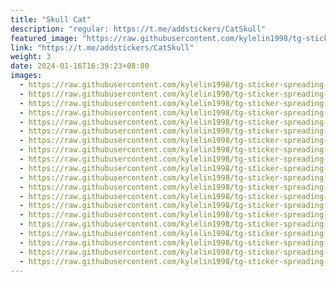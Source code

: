 ```yaml
---
title: "Skull Cat"
description: "regular: https://t.me/addstickers/CatSkull"
featured_image: "https://raw.githubusercontent.com/kylelin1998/tg-sticker-spreading-worldwide-images/main/img/1a81e937-1b2a-4c37-8395-922f510da384.jpg"
link: "https://t.me/addstickers/CatSkull"
weight: 3
date: 2024-01-16T16:39:23+08:00
images:
  - https://raw.githubusercontent.com/kylelin1998/tg-sticker-spreading-worldwide-images/main/img/1a81e937-1b2a-4c37-8395-922f510da384.jpg
  - https://raw.githubusercontent.com/kylelin1998/tg-sticker-spreading-worldwide-images/main/img/4319ea66-44f1-4e4f-8f1d-33dd934fc6a7.jpg
  - https://raw.githubusercontent.com/kylelin1998/tg-sticker-spreading-worldwide-images/main/img/1049f3bc-8dde-43d2-b979-b1a737bee42c.jpg
  - https://raw.githubusercontent.com/kylelin1998/tg-sticker-spreading-worldwide-images/main/img/25fa6a25-553d-4bff-b914-be59f5e6850d.jpg
  - https://raw.githubusercontent.com/kylelin1998/tg-sticker-spreading-worldwide-images/main/img/bd362963-ea9d-4a76-998c-2f078c41ec69.jpg
  - https://raw.githubusercontent.com/kylelin1998/tg-sticker-spreading-worldwide-images/main/img/7dfa0f37-db28-4396-99d5-8dac27fbb3fa.jpg
  - https://raw.githubusercontent.com/kylelin1998/tg-sticker-spreading-worldwide-images/main/img/bf85289b-168d-4c76-8452-1673dd5c331f.jpg
  - https://raw.githubusercontent.com/kylelin1998/tg-sticker-spreading-worldwide-images/main/img/d9298169-0ba5-42a3-8aae-0da005fb48fe.jpg
  - https://raw.githubusercontent.com/kylelin1998/tg-sticker-spreading-worldwide-images/main/img/3bbccacf-8331-41a5-82de-753b84240886.jpg
  - https://raw.githubusercontent.com/kylelin1998/tg-sticker-spreading-worldwide-images/main/img/77441ef9-92b9-4711-bbaf-767fd6853ba6.jpg
  - https://raw.githubusercontent.com/kylelin1998/tg-sticker-spreading-worldwide-images/main/img/88efa9fe-d508-40ff-b9cc-e8d4c966d1ea.jpg
  - https://raw.githubusercontent.com/kylelin1998/tg-sticker-spreading-worldwide-images/main/img/e6228c15-73ec-45fb-986d-fe60514fe896.jpg
  - https://raw.githubusercontent.com/kylelin1998/tg-sticker-spreading-worldwide-images/main/img/b546a784-43a7-41a9-97f7-078abc920626.jpg
  - https://raw.githubusercontent.com/kylelin1998/tg-sticker-spreading-worldwide-images/main/img/20a92183-a7f3-4698-b37d-255bd988cb13.jpg
  - https://raw.githubusercontent.com/kylelin1998/tg-sticker-spreading-worldwide-images/main/img/2f57d9ba-30b2-4653-b8bd-036d756a845e.jpg
  - https://raw.githubusercontent.com/kylelin1998/tg-sticker-spreading-worldwide-images/main/img/8687b6b0-64b3-43ec-bdf2-71bd28816580.jpg
  - https://raw.githubusercontent.com/kylelin1998/tg-sticker-spreading-worldwide-images/main/img/45e42e3e-b2db-43c7-9326-c7326e04c38b.jpg
  - https://raw.githubusercontent.com/kylelin1998/tg-sticker-spreading-worldwide-images/main/img/2e5aab62-0740-4da4-bb0f-298f37493521.jpg
  - https://raw.githubusercontent.com/kylelin1998/tg-sticker-spreading-worldwide-images/main/img/22d247f8-cb14-452f-a990-dcb30f27949d.jpg
  - https://raw.githubusercontent.com/kylelin1998/tg-sticker-spreading-worldwide-images/main/img/7f5eb2c9-e6bd-4fbf-913a-49bb80b7dbdc.jpg
---
```

